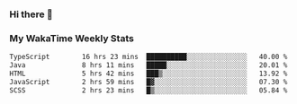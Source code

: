 ### Hi there 👋

<!--
**royschrauwen/royschrauwen** is a ✨ _special_ ✨ repository because its `README.md` (this file) appears on your GitHub profile.

Here are some ideas to get you started:

- 🔭 I’m currently working on ...
- 🌱 I’m currently learning ...
- 👯 I’m looking to collaborate on ...
- 🤔 I’m looking for help with ...
- 💬 Ask me about ...
- 📫 How to reach me: ...
- 😄 Pronouns: ...
- ⚡ Fun fact: ...
-->


### My WakaTime Weekly Stats
<!--START_SECTION:waka-->

```txt
TypeScript        16 hrs 23 mins  ██████████░░░░░░░░░░░░░░░   40.00 %
Java              8 hrs 11 mins   █████░░░░░░░░░░░░░░░░░░░░   20.01 %
HTML              5 hrs 42 mins   ███▒░░░░░░░░░░░░░░░░░░░░░   13.92 %
JavaScript        2 hrs 59 mins   █▓░░░░░░░░░░░░░░░░░░░░░░░   07.30 %
SCSS              2 hrs 23 mins   █▒░░░░░░░░░░░░░░░░░░░░░░░   05.84 %
```

<!--END_SECTION:waka-->
